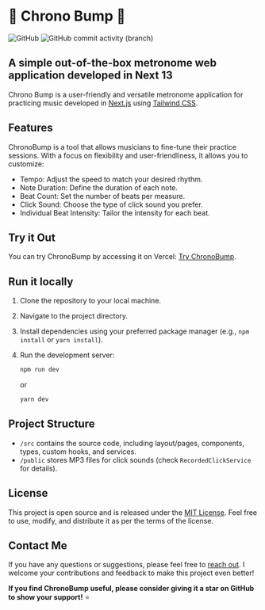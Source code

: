 # :musical_note: Chrono Bump :guitar:

![GitHub](https://img.shields.io/github/license/johnnysn/chrono-bump)
![GitHub commit activity (branch)](https://img.shields.io/github/commit-activity/m/johnnysn/chrono-bump)

## A simple out-of-the-box metronome web application developed in Next 13

Chrono Bump is a user-friendly and versatile metronome application for practicing music developed in [Next.js](https://nextjs.org/) using [Tailwind CSS](https://tailwindcss.com/).

## Features

ChronoBump is a tool that allows musicians to fine-tune their practice sessions. With a focus on flexibility and user-friendliness, it allows you to customize:

- Tempo: Adjust the speed to match your desired rhythm.
- Note Duration: Define the duration of each note.
- Beat Count: Set the number of beats per measure.
- Click Sound: Choose the type of click sound you prefer.
- Individual Beat Intensity: Tailor the intensity for each beat.

## Try it Out

You can try ChronoBump by accessing it on Vercel: [Try ChronoBump](https://chrono-bump.vercel.app).

## Run it locally

1. Clone the repository to your local machine.
2. Navigate to the project directory.
3. Install dependencies using your preferred package manager (e.g., `npm install` or `yarn install`).
4. Run the development server: 
    ```bash
    npm run dev 
    ```
    or 

    ```bash
    yarn dev 
    ```

## Project Structure

- `/src` contains the source code, including layout/pages, components, types, custom hooks, and services.
- `/public` stores MP3 files for click sounds (check `RecordedClickService` for details).


## License

This project is open source and is released under the [MIT License](LICENSE). Feel free to use, modify, and distribute it as per the terms of the license.

## Contact Me
If you have any questions or suggestions, please feel free to [reach out](mailto:johnnysn@gmail.com). I welcome your contributions and feedback to make this project even better!

**If you find ChronoBump useful, please consider giving it a star on GitHub to show your support!** ⭐
